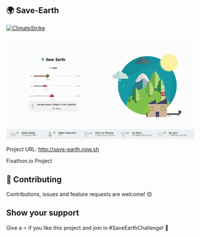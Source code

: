 ## 🌍 Save-Earth



[![ClimateStrike](https://digital.globalclimatestrike.net/wp-content/uploads/sites/71/2019/08/FacebookShareImage-1024x536.png 'Save Earth')]()


[![ClimateStrike](https://github.com/PJijin/Save-Earth/blob/master/preview.png?raw=true 'Save Earth')]()

Project URL: http://save-earth.now.sh

Fixathon.io Project

## 🤝 Contributing

Contributions, issues and feature requests are welcome! 😍

## Show your support

Give a ⭐️ if you like this project and join in #SaveEarthChallenge! 🥰
